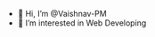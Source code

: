 - 👋 Hi, I’m @Vaishnav-PM
- 👀 I’m interested in Web Developing
<!---
Vaishnav-PM/Vaishnav-PM is a ✨ special ✨ repository because its `README.md` (this file) appears on your GitHub profile.
You can click the Preview link to take a look at your changes.
--->

